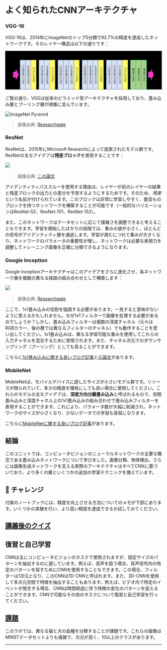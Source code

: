 <!--
CO_OP_TRANSLATOR_METADATA:
{
  "original_hash": "53faab85adfcebd8c10bcd71dc2fa557",
  "translation_date": "2025-09-23T13:06:43+00:00",
  "source_file": "lessons/4-ComputerVision/07-ConvNets/CNN_Architectures.md",
  "language_code": "ja"
}
-->
# よく知られたCNNアーキテクチャ

### VGG-16

VGG-16は、2014年にImageNetのトップ5分類で92.7%の精度を達成したネットワークです。そのレイヤー構造は以下の通りです：

![ImageNet Layers](../../../../../translated_images/vgg-16-arch1.d901a5583b3a51baeaab3e768567d921e5d54befa46e1e642616c5458c934028.ja.jpg)

ご覧の通り、VGGは従来のピラミッド型アーキテクチャを採用しており、畳み込み層とプーリング層が順番に並んでいます。

![ImageNet Pyramid](../../../../../translated_images/vgg-16-arch.64ff2137f50dd49fdaa786e3f3a975b3f22615efd13efb19c5d22f12e01451a1.ja.jpg)

> 画像出典: [Researchgate](https://www.researchgate.net/figure/Vgg16-model-structure-To-get-the-VGG-NIN-model-we-replace-the-2-nd-4-th-6-th-7-th_fig2_335194493)

### ResNet

ResNetは、2015年にMicrosoft Researchによって提案されたモデル群です。ResNetの主なアイデアは**残差ブロック**を使用することです：

<img src="images/resnet-block.png" width="300"/>

> 画像出典: [この論文](https://arxiv.org/pdf/1512.03385.pdf)

アイデンティティパススルーを使用する理由は、レイヤーが前のレイヤーの結果と残差ブロックの出力との差分を予測するようにするためです。そのため、*残差*という名前が付けられています。このブロックは非常に学習しやすく、数百ものブロックを持つネットワークを構築することが可能です（一般的なバリエーションはResNet-52、ResNet-101、ResNet-152）。

また、このネットワークはデータセットに応じて複雑さを調整できると考えることもできます。学習を開始したばかりの段階では、重みの値が小さく、ほとんどの信号がアイデンティティ層を通過します。学習が進むにつれて重みが大きくなり、ネットワークのパラメータの重要性が増し、ネットワークは必要な表現力を調整してトレーニング画像を正確に分類できるようになります。

### Google Inception

Google Inceptionアーキテクチャはこのアイデアをさらに進化させ、各ネットワーク層を複数の異なる経路の組み合わせとして構築します：

<img src="images/inception.png" width="400"/>

> 画像出典: [Researchgate](https://www.researchgate.net/figure/Inception-module-with-dimension-reductions-left-and-schema-for-Inception-ResNet-v1_fig2_355547454)

ここで、1x1畳み込みの役割を強調する必要があります。一見すると意味がないように思えるかもしれません。なぜ1x1フィルターで画像を処理する必要があるのでしょうか？しかし、畳み込みフィルターは複数の深度チャネル（元々はRGBカラー、後の層では異なるフィルターのチャネル）でも動作することを思い出してください。1x1畳み込みは、異なる学習可能な重みを使用してこれらの入力チャネルを混合するために使用されます。また、チャネル次元でのダウンサンプリング（プーリング）としても見ることができます。

こちらに[1x1畳み込みに関する良いブログ記事](https://medium.com/analytics-vidhya/talented-mr-1x1-comprehensive-look-at-1x1-convolution-in-deep-learning-f6b355825578)と[元論文](https://arxiv.org/pdf/1312.4400.pdf)があります。

### MobileNet

MobileNetは、モバイルデバイスに適したサイズが小さいモデル群です。リソースが限られていて、多少の精度を犠牲にしても良い場合に使用してください。これらのモデルの主なアイデアは、**深度方向分離畳み込み**と呼ばれるもので、空間畳み込みと深度チャネル上の1x1畳み込みの組み合わせで畳み込みフィルターを表現することができます。これにより、パラメータ数が大幅に削減され、ネットワークのサイズが小さくなり、少ないデータでの学習も容易になります。

こちらに[MobileNetに関する良いブログ記事](https://medium.com/analytics-vidhya/image-classification-with-mobilenet-cc6fbb2cd470)があります。

## 結論

このユニットでは、コンピュータビジョンのニューラルネットワークの主要な概念である畳み込みネットワークについて学びました。画像分類、物体検出、さらには画像生成ネットワークを支える実際のアーキテクチャはすべてCNNに基づいており、より多くの層といくつかの追加の学習テクニックを備えています。

## 🚀 チャレンジ

付属のノートブックには、精度を向上させる方法についてのメモが下部にあります。いくつかの実験を行い、より高い精度を達成できるか試してみてください。

## [講義後のクイズ](https://ff-quizzes.netlify.app/en/ai/quiz/14)

## 復習と自己学習

CNNは主にコンピュータビジョンのタスクで使用されますが、固定サイズのパターンを抽出するのに適しています。例えば、音声を扱う場合、音声信号内の特定のパターンを探すためにCNNを使用することもできます。この場合、フィルターは1次元となり、このCNNは1D-CNNと呼ばれます。また、3D-CNNを使用して多次元空間で特徴を抽出することもあります。例えば、ビデオ内で特定のイベントが発生する場合、CNNは時間経過に伴う特徴の変化のパターンを捉えることができます。CNNで可能なその他のタスクについて復習と自己学習を行ってください。

## [課題](lab/README.md)

このラボでは、異なる猫と犬の品種を分類することが課題です。これらの画像はMNISTデータセットよりも複雑で、次元が高く、10以上のクラスがあります。

---

